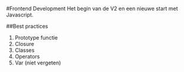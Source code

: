 #Frontend Development
Het begin van de V2 en een nieuwe start met Javascript.

##Best practices
1. Prototype functie
2. Closure
3. Classes
4. Operators
5. Var (niet vergeten)

